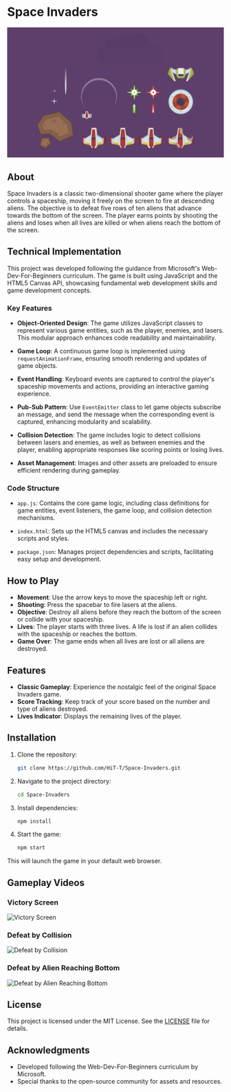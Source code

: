 # Space Invaders

![Game Screenshot](spaceArt/spaceArt.svg)

## About

Space Invaders is a classic two-dimensional shooter game where the player controls a spaceship, moving it freely on the screen to fire at descending aliens. The objective is to defeat five rows of ten aliens that advance towards the bottom of the screen. The player earns points by shooting the aliens and loses when all lives are killed or when aliens reach the bottom of the screen.

## Technical Implementation

This project was developed following the guidance from Microsoft's Web-Dev-For-Beginners curriculum. The game is built using JavaScript and the HTML5 Canvas API, showcasing fundamental web development skills and game development concepts.

### Key Features

- **Object-Oriented Design**: The game utilizes JavaScript classes to represent various game entities, such as the player, enemies, and lasers. This modular approach enhances code readability and maintainability.

- **Game Loop**: A continuous game loop is implemented using `requestAnimationFrame`, ensuring smooth rendering and updates of game objects.

- **Event Handling**: Keyboard events are captured to control the player's spaceship movements and actions, providing an interactive gaming experience.

- **Pub-Sub Pattern**: Use `EventEmitter` class to let game objects subscribe an message, and send the message when the corresponding event is captured, enhancing modularity and scalability.

- **Collision Detection**: The game includes logic to detect collisions between lasers and enemies, as well as between enemies and the player, enabling appropriate responses like scoring points or losing lives.

- **Asset Management**: Images and other assets are preloaded to ensure efficient rendering during gameplay.

### Code Structure

- `app.js`: Contains the core game logic, including class definitions for game entities, event listeners, the game loop, and collision detection mechanisms.

- `index.html`: Sets up the HTML5 canvas and includes the necessary scripts and styles.

- `package.json`: Manages project dependencies and scripts, facilitating easy setup and development.

## How to Play

- **Movement**: Use the arrow keys to move the spaceship left or right.
- **Shooting**: Press the spacebar to fire lasers at the aliens.
- **Objective**: Destroy all aliens before they reach the bottom of the screen or collide with your spaceship.
- **Lives**: The player starts with three lives. A life is lost if an alien collides with the spaceship or reaches the bottom.
- **Game Over**: The game ends when all lives are lost or all aliens are destroyed.

## Features

- **Classic Gameplay**: Experience the nostalgic feel of the original Space Invaders game.
- **Score Tracking**: Keep track of your score based on the number and type of aliens destroyed.
- **Lives Indicator**: Displays the remaining lives of the player.

## Installation

1. Clone the repository:
   ```bash
   git clone https://github.com/HiT-T/Space-Invaders.git
2. Navigate to the project directory:
    ```bash
    cd Space-Invaders
3. Install dependencies:
    ```bash
    npm install
4. Start the game:
    ```bash
    npm start
This will launch the game in your default web browser.

## Gameplay Videos

### Victory Screen

![Victory Screen](external_resources/VictoryScreen-ezgif.com-video-to-gif-converter.gif)

### Defeat by Collision

![Defeat by Collision](external_resources/DefeatbyCollision-ezgif.com-video-to-gif-converter.gif)

### Defeat by Alien Reaching Bottom

![Defeat by Alien Reaching Bottom](external_resources/DefeatbyAlienReachingBottom-ezgif.com-video-to-gif-converter.gif)

## License
This project is licensed under the MIT License. See the [LICENSE](LICENSE) file for details.

## Acknowledgments
- Developed following the Web-Dev-For-Beginners curriculum by Microsoft.
- Special thanks to the open-source community for assets and resources.
